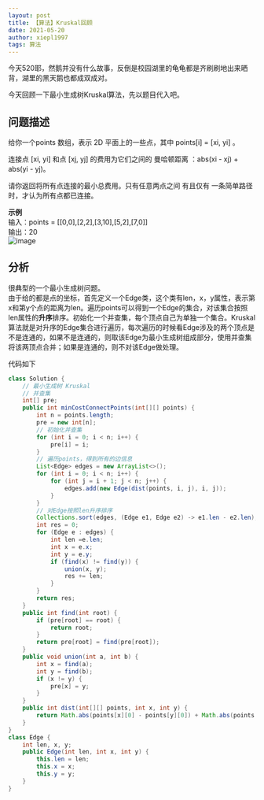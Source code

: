 ```yaml
---
layout: post
title: 【算法】Kruskal回顾
date: 2021-05-20
author: xiepl1997
tags: 算法
---
```


今天520耶，然鹅并没有什么故事，反倒是校园湖里的龟龟都是齐刷刷地出来晒背，湖里的黑天鹅也都成双成对。  

今天回顾一下最小生成树Kruskal算法，先以题目代入吧。  

## 问题描述
给你一个points 数组，表示 2D 平面上的一些点，其中 points[i] = [xi, yi] 。  

连接点 [xi, yi] 和点 [xj, yj] 的费用为它们之间的 曼哈顿距离 ：abs(xi - xj) + abs(yi - yj)。  

请你返回将所有点连接的最小总费用。只有任意两点之间 有且仅有 一条简单路径时，才认为所有点都已连接。  

**示例**  
输入：points = [[0,0],[2,2],[3,10],[5,2],[7,0]]  
输出：20  
![image](https://img2020.cnblogs.com/blog/1349129/202105/1349129-20210521101810505-416781215.jpg)

## 分析
很典型的一个最小生成树问题。  
由于给的都是点的坐标，首先定义一个Edge类，这个类有len，x，y属性，表示第x和第y个点的距离为len。遍历points可以得到一个Edge的集合，对该集合按照len属性的**升序**排序。初始化一个并查集，每个顶点自己为单独一个集合。Kruskal算法就是对升序的Edge集合进行遍历，每次遍历的时候看Edge涉及的两个顶点是不是连通的，如果不是连通的，则取该Edge为最小生成树组成部分，使用并查集将该两顶点合并；如果是连通的，则不对该Edge做处理。  

代码如下
```java
class Solution {
    // 最小生成树 Kruskal
    // 并查集
    int[] pre;
    public int minCostConnectPoints(int[][] points) {
        int n = points.length;
        pre = new int[n];
        // 初始化并查集
        for (int i = 0; i < n; i++) {
            pre[i] = i;
        }
        // 遍历points，得到所有的边信息
        List<Edge> edges = new ArrayList<>();
        for (int i = 0; i < n; i++) {
            for (int j = i + 1; j < n; j++) {
                edges.add(new Edge(dist(points, i, j), i, j));
            }
        }
        // 对Edge按照len升序排序
        Collections.sort(edges, (Edge e1, Edge e2) -> e1.len - e2.len);
        int res = 0;
        for (Edge e : edges) {
            int len =e.len;
            int x = e.x;
            int y = e.y;
            if (find(x) != find(y)) {
                union(x, y);
                res += len;
            }
        }
        return res;
    }
    public int find(int root) {
        if (pre[root] == root) {
            return root;
        }
        return pre[root] = find(pre[root]);
    }
    public void union(int a, int b) {
        int x = find(a);
        int y = find(b);
        if (x != y) {
            pre[x] = y;
        }
    }
    public int dist(int[][] points, int x, int y) {
        return Math.abs(points[x][0] - points[y][0]) + Math.abs(points[x][1] - points[y][1]);
    }
}
class Edge {
    int len, x, y;
    public Edge(int len, int x, int y) {
        this.len = len;
        this.x = x;
        this.y = y;
    }
}
```